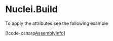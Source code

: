 
# Nuclei.Build

To apply the attributes see the following example

[!code-csharp[AssemblyInfo](..\..\..\src\Nuclei.Build\Properties\AssemblyInfo.cs?range=13,60-61,67)]